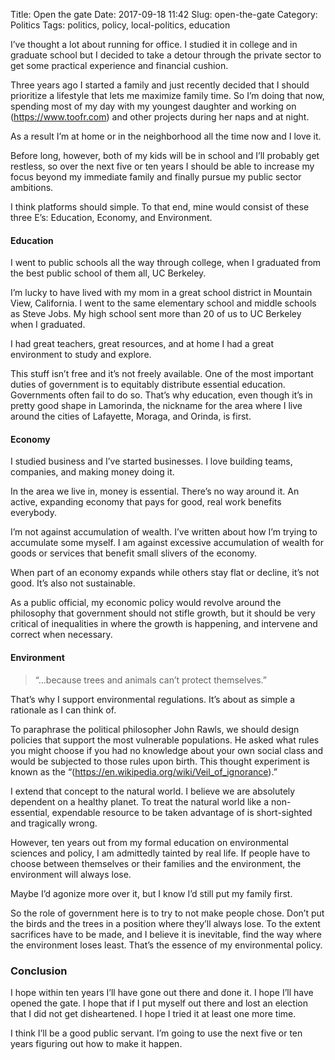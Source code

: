 Title: Open the gate
Date: 2017-09-18 11:42
Slug: open-the-gate
Category: Politics
Tags: politics, policy, local-politics, education

I’ve thought a lot about running for office. I studied it in college and in graduate school but I decided to take a detour through the private sector to get some practical experience and financial cushion.

Three years ago I started a family and just recently decided that I should prioritize a lifestyle that lets me maximize family time. So I’m doing that now, spending most of my day with my youngest daughter and working on (https://www.toofr.com) and other projects during her naps and at night.

As a result I’m at home or in the neighborhood all the time now and I love it.

Before long, however, both of my kids will be in school and I’ll probably get restless, so over the next five or ten years I should be able to increase my focus beyond my immediate family and finally pursue my public sector ambitions.

I think platforms should simple. To that end, mine would consist of these three E’s: Education, Economy, and Environment.

#### Education

I went to public schools all the way through college, when I graduated from the best public school of them all, UC Berkeley.

I’m lucky to have lived with my mom in a great school district in Mountain View, California. I went to the same elementary school and middle schools as Steve Jobs. My high school sent more than 20 of us to UC Berkeley when I graduated.

I had great teachers, great resources, and at home I had a great environment to study and explore.

This stuff isn’t free and it’s not freely available. One of the most important duties of government is to equitably distribute essential education. Governments often fail to do so. That’s why education, even though it’s in pretty good shape in Lamorinda, the nickname for the area where I live around the cities of Lafayette, Moraga, and Orinda, is first.

#### Economy

I studied business and I’ve started businesses. I love building teams, companies, and making money doing it.

In the area we live in, money is essential. There’s no way around it. An active, expanding economy that pays for good, real work benefits everybody.

I’m not against accumulation of wealth. I’ve written about how I’m trying to accumulate some myself. I am against excessive accumulation of wealth for goods or services that benefit small slivers of the economy.

When part of an economy expands while others stay flat or decline, it’s not good. It’s also not sustainable.

As a public official, my economic policy would revolve around the philosophy that government should not stifle growth, but it should be very critical of inequalities in where the growth is happening, and intervene and correct when necessary.

#### Environment

> “…because trees and animals can’t protect themselves.”

That’s why I support environmental regulations. It’s about as simple a rationale as I can think of.

To paraphrase the political philosopher John Rawls, we should design policies that support the most vulnerable populations. He asked what rules you might choose if you had no knowledge about your own social class and would be subjected to those rules upon birth. This thought experiment is known as the “(https://en.wikipedia.org/wiki/Veil_of_ignorance).”

I extend that concept to the natural world. I believe we are absolutely dependent on a healthy planet. To treat the natural world like a non-essential, expendable resource to be taken advantage of is short-sighted and tragically wrong.

However, ten years out from my formal education on environmental sciences and policy, I am admittedly tainted by real life. If people have to choose between themselves or their families and the environment, the environment will always lose.

Maybe I’d agonize more over it, but I know I’d still put my family first.

So the role of government here is to try to not make people chose. Don’t put the birds and the trees in a position where they’ll always lose. To the extent sacrifices have to be made, and I believe it is inevitable, find the way where the environment loses least. That’s the essence of my environmental policy.

### Conclusion

I hope within ten years I’ll have gone out there and done it. I hope I’ll have opened the gate. I hope that if I put myself out there and lost an election that I did not get disheartened. I hope I tried it at least one more time.

I think I’ll be a good public servant. I’m going to use the next five or ten years figuring out how to make it happen.